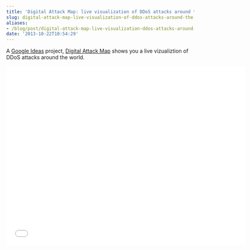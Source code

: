 ```yaml
---
title: 'Digital Attack Map: live visualization of DDoS attacks around the globe'
slug: digital-attack-map-live-visualization-of-ddos-attacks-around-the-globe
aliases:
- /blog/post/digital-attack-map-live-visualization-ddos-attacks-around-globe
date: '2013-10-22T10:54:29'
---
```


A <a href="http://www.google.com/ideas/projects/digital-attack-map/">Google Ideas</a> project, <a href="http://www.digitalattackmap.com/">Digital Attack Map</a> shows you a live vizualiztion of DDoS attacks around the world.

<!--more-->

<iframe width="640" height="480"  scrolling="no" frameborder="0" src="//digitalattackmap.com/embed#anim=1&color=0&country=ALL&view=map"></iframe>
